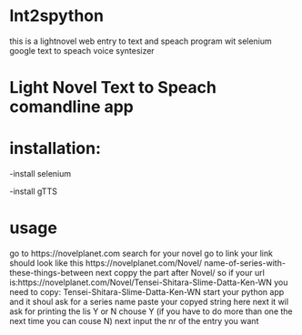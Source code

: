 # lnt2spython
 this is a lightnovel web entry to text and speach program wit selenium google text to speach voice syntesizer
 <h1>Light Novel Text to Speach comandline app</h1>
 
 
 
 <h1>installation: </h1>
 -install selenium
   
 -install gTTS
   
 <h1>usage</h1>
 go to https://novelplanet.com
 search for your novel 
 go to link your link should look like this
 https://novelplanet.com/Novel/ name-of-series-with-these-things-between
 next coppy the part after Novel/ so if your url is:https://novelplanet.com/Novel/Tensei-Shitara-Slime-Datta-Ken-WN
 you need to copy: Tensei-Shitara-Slime-Datta-Ken-WN
 start your python app and it shoul ask for a series name paste your copyed string here 
 next it wil ask for printing the lis Y or N chouse Y (if you have to do more than one the next time you can couse N)
 next input the nr of the entry you want
